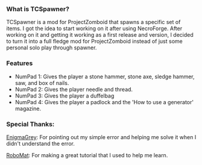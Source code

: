 ### What is TCSpawner?

TCSpawner is a mod for ProjectZomboid that spawns a specific set of items. I got the idea to start working on it after using NecroForge. After working on it and getting it working as a first release and version, I decided to turn it into a full fledge mod for ProjectZomboid instead of just some personal solo play through spawner.

### Features

- NumPad 1: Gives the player a stone hammer, stone axe, sledge hammer, saw, and box of nails.
- NumPad 2: Gives the player needle and thread.
- NumPad 3: Gives the player a duffelbag
- NumPad 4: Gives the player a padlock and the 'How to use a generator' magazine.

### Special Thanks:

[EnigmaGrey][1]: For pointing out my simple error and helping me solve it when I didn't understand the error.

[RoboMat][2]: For making a great tutorial that I used to help me learn.

[1]: https://theindiestone.com/forums/index.php?/profile/10-enigmagrey/
[2]: https://theindiestone.com/forums/index.php?/profile/65-robomat/